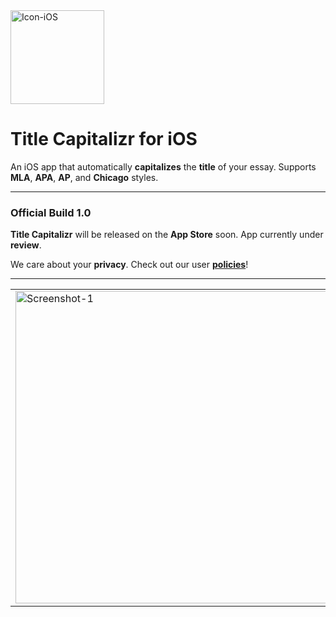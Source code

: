 <img width="150" alt="Icon-iOS" src="https://user-images.githubusercontent.com/35755386/169313051-fc0338da-f3bd-4da1-b752-99fd8fb96666.png">

# Title Capitalizr for iOS
An iOS app that automatically **capitalizes** the **title** of your essay. Supports **MLA**, **APA**, **AP**, and **Chicago** styles.

---

### Official Build 1.0

**Title Capitalizr** will be released on the **App Store** soon. App currently under **review**.

We care about your **privacy**. Check out our user [**policies**](https://github.com/wonmor/Title-Capitalizr-iOS/blob/main/PRIVACY.md)!

---

<table><tr>

<td valign="center"><img width="500" alt="Screenshot-1" src="https://user-images.githubusercontent.com/35755386/169195435-a5442bab-d120-492e-b4c8-7278fc0f8775.png"></td>

<td valign="center"><img width="500" alt="Screenshot-2" src="https://user-images.githubusercontent.com/35755386/169195438-f278513f-136f-4fa8-ad72-2ecfe6118931.png"></td>

<td valign="center"><img width="500" alt="Screenshot-3" src="https://user-images.githubusercontent.com/35755386/169195441-51e887a6-5e53-47ae-96ac-27718288066b.png"></td>

</tr></table>
